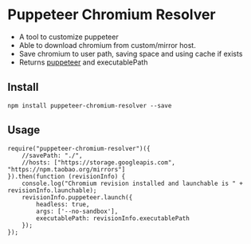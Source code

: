 
# Puppeteer Chromium Resolver
* A tool to customize puppeteer
* Able to download chromium from custom/mirror host.
* Save chromium to user path, saving space and using cache if exists
* Returns [puppeteer](https://github.com/GoogleChrome/puppeteer) and executablePath

## Install 
```
npm install puppeteer-chromium-resolver --save
```
## Usage
```
require("puppeteer-chromium-resolver")({
    //savePath: "./",
    //hosts: ["https://storage.googleapis.com", "https://npm.taobao.org/mirrors"]
}).then(function (revisionInfo) {
    console.log("Chromium revision installed and launchable is " + revisionInfo.launchable);
    revisionInfo.puppeteer.launch({
        headless: true,
        args: ['--no-sandbox'],
        executablePath: revisionInfo.executablePath
    });
});

```
